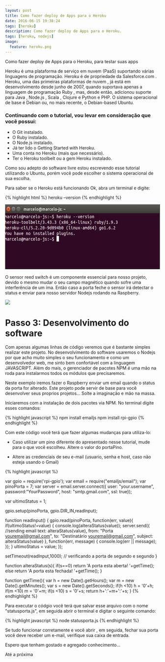 ```yaml
---
layout: post
title: Como fazer deploy de Apps para o Heroku
date: 2016-06-15 19:38:24
tags: [heroku]
description: Como fazer deploy de Apps para o Heroku.
tags: [heroku, nodejs]
image:
  feature: heroku.png
---
```


Como fazer deploy de Apps para o Heroku, para testar suas apps

Heroku é uma plataforma de serviço em nuvem (PaaS) suportando várias linguagens de programação. Heroku é de propriedade da Salesforce.com . Heroku, uma das primeiras plataformas de nuvem , já está em desenvolvimento desde junho de 2007, quando suportava apenas a linguagem de programação Ruby , mas, desde então, adicionou suporte para Java , Node.js , Scala , Clojure e Python e PHP. O sistema operacional de base é Debian ou, no mais recente, o Debian-based Ubuntu.

### Continuando com o tutorial, vou levar em consideração que você possui:

* O Git instalado.
* O Ruby instalado.
* O Node.js instalado.
* Já ter lido o Getting Started with Heroku.
* Uma conta no Heroku (mais que necessário).
* Ter o Heroku toolbelt ou a gem Heroku instalado.

Como sou adepto do software livre estou escrevendo esse tutorial utilizando o Ubuntu, porém você pode escolher o sistema operacional de sua escolha.

Para saber se o Heroku está funcionando Ok, abra um terminal e digite:

{% highlight html %}
heroku –version
{% endhighlight %}

<img src="/images/heroku/heroku-version.png" class="img-responsive center-block">









O sensor reed switch é um componente essencial para nosso projeto, devido o mesmo mudar o seu campo magnético quando sofre uma interferência de um íma. Então caso a porta feche o sensor irá detectar o status e enviar para nosso servidor Nodejs rodando na Raspberry.

<img class="center-block" src="http://www.usefulbulk.com/navionmods/housedoor/images/09_reed_switch_deta.jpg">

# Passo 3: Desenvolvimento do software

Com apenas algumas linhas de código veremos que é bastante simples realizar este projeto. No desenvolvimento do software usaremos o Nodejs por que acho muito simples o seu funcionamento e como um desenvolvedor web, me sinto bem confortável com a linguagem JAVASCRIPT. Além do mais, o gerenciador de pacotes NPM é uma mão na roda para instalarmos todos os módulos que precisaremos.

Neste exemplo iremos fazer o Raspberry enviar um email quando o status da porta for alterado. Este projeto pode servir de base para você desenvolver seus proprios projetos... Solte a imaginação e mão na massa.

Iniciaremos com a instalação de dois pacotes via NPM. No terminal digite esses comandos:

{% highlight javascript %}
npm install emailjs
npm install rpi-gpio
{% endhighlight %}

Com este código você terá que fazer algumas mudanças para utiliza-lo:

* Caso utilizar um pino diferente do apresentado nesse tutorial, mude para o que vocẽ escolheu. Altere o valor do portaPino.

* Altere as credenciais de seu e-mail (usuario, senha e host, caso não esteja usando o Gmail)

{% highlight javascript %}

var gpio = require('rpi-gpio');
var email   = require("emailjs/email");
var pinoPorta = 7; 
var server  = email.server.connect({
    user:    "your.username",
    password:"YourPassword",
    host:    "smtp.gmail.com",
    ssl: true});

var ultimoStatus = 1;

gpio.setup(pinoPorta, gpio.DIR_IN,readInput);

function readInput()
{
    gpio.read(pinoPorta, function(err, value){
        if(ultimoStatus!=value)
        {
                console.log(alteraStatus(value));
                server.send({ //sending email
                   text:    alteraStatus(value),
                   from:    "Porta <youremail@gmail.com>",
                   to:      "Destinatário <youremail@gmail.com>",
                   subject: alteraStatus(value)
                }, function(err, message) { console.log(err || message); });
        }
        ultimoStatus = value;
    });

  setTimeout(readInput,1000); // verificando a porta de segundo e segundo
}

function alteraStatus(s){
  if(s==0) return 'A porta esta aberta! '+getTime();
  else return 'A porta esta fechada! '+getTime();
}

function getTime(){
        var h = new Date().getHours();
        var m = new Date().getMinutes();
        var s = new Date().getSeconds();
        if(h <10) h = '0'+h;
        if(m <10) m = '0'+m;
        if(s <10) s = '0'+s;
        return h+':'+m+':'+s;
}
{% endhighlight %}

Para executar o códgio você terá que salvar esse arquivo com o nome "statusporta.js", em seguida abrir o terminal e digitar o seguinte comando:

{% highlight javascript %}
node statusporta.js
{% endhighlight %}

Se tudo funcionar corretamente e você abrir , em seguida, fechar sua porta você deve receber um e-mail, verifique sua caixa de entrada.

Espero que tenham gostado e agregado conhecimento...

Até a próxima


